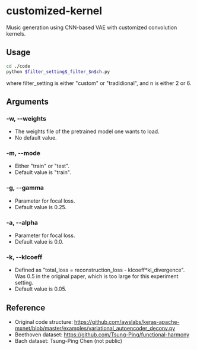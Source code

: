 # customized-kernel
Music generation using CNN-based VAE with customized convolution kernels.

## Usage
```bash
cd ./code
python $filter_setting$_filter_$n$ch.py
```
where filter_setting is either "custom" or "tradidional", and n is either 2 or 6.


## Arguments
### -w, --weights
* The weights file of the pretrained model one wants to load.
* No default value.
### -m, --mode
* Either "train" or "test".
* Default value is "train".
### -g, --gamma
* Parameter for focal loss.
* Default value is 0.25.
### -a, --alpha
* Parameter for focal loss.
* Default value is 0.0.
### -k, --klcoeff
* Defined as "total_loss = reconstruction_loss - klcoeff*kl_divergence". Was 0.5 in the original paper, which is too large for this experiment setting.
* Default value is 0.05.
## Reference
* Original code structure: https://github.com/awslabs/keras-apache-mxnet/blob/master/examples/variational_autoencoder_deconv.py
* Beethoven dataset: https://github.com/Tsung-Ping/functional-harmony
* Bach dataset: Tsung-Ping Chen (not public)
